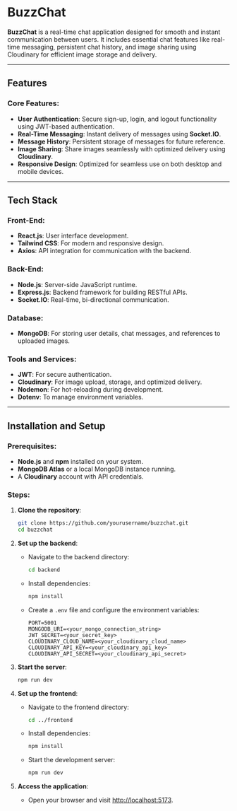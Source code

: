# BuzzChat

**BuzzChat** is a real-time chat application designed for smooth and instant communication between users. It includes essential chat features like real-time messaging, persistent chat history, and image sharing using Cloudinary for efficient image storage and delivery.

---

## Features

### Core Features:
- **User Authentication**: Secure sign-up, login, and logout functionality using JWT-based authentication.
- **Real-Time Messaging**: Instant delivery of messages using **Socket.IO**.
- **Message History**: Persistent storage of messages for future reference.
- **Image Sharing**: Share images seamlessly with optimized delivery using **Cloudinary**.
- **Responsive Design**: Optimized for seamless use on both desktop and mobile devices.

---

## Tech Stack

### Front-End:
- **React.js**: User interface development.
- **Tailwind CSS**: For modern and responsive design.
- **Axios**: API integration for communication with the backend.

### Back-End:
- **Node.js**: Server-side JavaScript runtime.
- **Express.js**: Backend framework for building RESTful APIs.
- **Socket.IO**: Real-time, bi-directional communication.

### Database:
- **MongoDB**: For storing user details, chat messages, and references to uploaded images.

### Tools and Services:
- **JWT**: For secure authentication.
- **Cloudinary**: For image upload, storage, and optimized delivery.
- **Nodemon**: For hot-reloading during development.
- **Dotenv**: To manage environment variables.

---

## Installation and Setup

### Prerequisites:
- **Node.js** and **npm** installed on your system.
- **MongoDB Atlas** or a local MongoDB instance running.
- A **Cloudinary** account with API credentials.

### Steps:
1. **Clone the repository**:
   ```bash
   git clone https://github.com/yourusername/buzzchat.git
   cd buzzchat

2. **Set up the backend**:

   - Navigate to the backend directory:
     ```bash
     cd backend
     ```

   - Install dependencies:
     ```bash
     npm install
     ```

   - Create a `.env` file and configure the environment variables:
     ```env
     PORT=5001
     MONGODB_URI=<your_mongo_connection_string>
     JWT_SECRET=<your_secret_key>
     CLOUDINARY_CLOUD_NAME=<your_cloudinary_cloud_name>
     CLOUDINARY_API_KEY=<your_cloudinary_api_key>
     CLOUDINARY_API_SECRET=<your_cloudinary_api_secret>
     ```

3. **Start the server**:
   ```bash
   npm run dev

4. **Set up the frontend**:

   - Navigate to the frontend directory:
     ```bash
     cd ../frontend
     ```

   - Install dependencies:
     ```bash
     npm install
     ```

   - Start the development server:
     ```bash
     npm run dev
     ```

5. **Access the application**:

   - Open your browser and visit [http://localhost:5173](http://localhost:5173).

